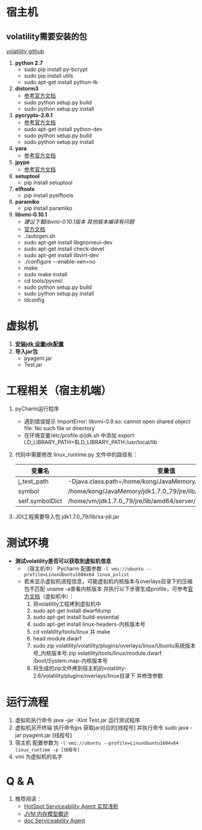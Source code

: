 # 宿主机

## volatility需要安装的包

[volatility github](https://github.com/volatilityfoundation/volatility/wiki/Installation)

1. **python 2.7**
    - sudo pip install py-bcrypt
    - sudo pip install utils
    - sudo apt-get install python-tk
2. **distorm3**
    - [参考官方文档](https://github.com/gdabah/distorm/releases)
    - sudo python setup.py build
    - sudo python setup.py install
3. **pycrypto-2.6.1**
    - [参考官方文档](https://www.dlitz.net/software/pycrypto/)
    - sudo apt-get install python-dev
    - sudo python setup.py build
    - sudo python setup.py install
4. **yara**
    - [参考官方文档](https://yara.readthedocs.io/en/v3.7.0/gettingstarted.html)
5. **jpype**
    - [参考官方文档](https://github.com/originell/jpype/releases)
6. **setuptool**
    - pip install setuptool
7. **elftools**
    - pip install pyelftools
8. **paramiko**
    - pip install paramiko
9. **libvmi-0.10.1**
    - *建议下载libvmi-0.10.1版本 其他版本编译有问题*
    - [官方文档](https://github.com/libvmi/libvmi)
    - ./autogen.sh
    - sudo apt-get install libgnomeui-dev
    - sudo apt-get install check-devel
    - sudo apt-get install libvirt-dev
    - ./configure --enable-xen=no
    - make 
    - sudo make install
    - cd tools/pyvmi/
    - sudo python setup.py build
    - sudo python setup.py install
    - ldconfig

# 虚拟机

1. [**安装jdk 设置jdk配置**](https://blog.csdn.net/rflyee/article/details/8989663)
2. **导入jar包**
    - pyagent.jar
    - Test.jar

# 工程相关（宿主机端）

1. pyCharm运行程序
    - 遇到错误提示 ImportError: libvmi-0.9.so: cannot open shared object file: No such file or directory
    - 在环境变量/etc/profile.d/jdk.sh 中添加 export LD_LIBRARY_PATH=$LD_LIBRARY_PATH:/usr/local/lib
2. 代码中需要修改 linux_runtime.py 文件中的路径有：

    变量名 | 变量值
    ---   | ---
    j_test_path | -Djava.class.path=/home/kong/JavaMemory/JDI_test.jar
    symbol | /home/kong/JavaMemory/jdk1.7.0_79/jre/lib/amd64/server/libjvm.so
    self.symbolDict | /home/vm/jdk1.7.0_79/jre/lib/amd64/server/libjvm.so
3. JDI工程需要导入包 jdk1.7.0_79/lib/sa-jdi.jar

# 测试环境

- **测试volatility是否可以获取到虚拟机信息**
  - （宿主机中） Pycharm 配置参数 `-l vmi://ubuntu --profile=LinuxUbuntu1604x64 linux_pslist`
  - 若未显示虚拟机进程信息，可能虚拟机内核版本与overlays目录下的压缩包不匹配 uname -a查看内核版本 并执行以下步骤生成profile，可参考[官方文档](https://github.com/volatilityfoundation/volatility/wiki/Linux)（虚拟机中）：
    1. 将volatility工程拷到虚拟机中
    2. sudo apt-get install dwarfdump
    3. sudo apt-get install build-essential
    4. sudo apt-get install linux-headers-内核版本号
    5. cd volatility/tools/linux 并 make
    6. head module.dwarf
    7. sudo zip volatility/volatility/plugins/overlays/linux/Ubuntu系统版本号_内核版本号.zip volatility/tools/linux/module.dwarf /boot/System.map-内核版本号
    8. 将生成的zip文件拷到宿主机的volatility-2.6/volatility/plugins/overlays/linux目录下 并修改参数

# 运行流程

1. 虚拟机执行命令 java -jar -Xint Test.jar 运行测试程序
2. 虚拟机另开终端 执行命令jps 获取jar对应的[线程号] 并执行命令 sudo java -jar pyagent.jar [线程号]
3. 宿主机 配置参数为 `-l vmi://ubuntu --profile=LinuxUbuntu1604x64 linux_runtime -p [线程号]`
4. vmi 为虚拟机的名字

# Q & A

1. 推荐阅读：
    - [HotSpot Serviceability Agent 实现浅析](https://yq.aliyun.com/articles/20231)
    - [JVM 内存模型概述](https://blog.csdn.net/justloveyou_/article/details/71189093)
    - [doc Serviceability Agent](https://docs.oracle.com/javase/jp/8/docs/serviceabilityagent/)
